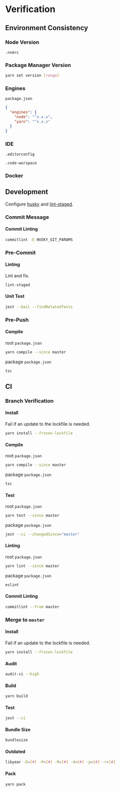 # Verification

## Environment Consistency

### Node Version

`.nvmrc`

### Package Manager Version

```bash
yarn set version [range]
```

### Engines

`package.json`

```json
{
  "engines": {
    "node": "^x.x.x",
    "yarn": "^x.x.x"
  }
}
```

### IDE

`.editorconfig`

`.code-worspace`

### Docker

## Development

Configure [husky](husky.md) and [lint-staged](lint-staged.md).

### Commit Message

#### Commit Linting

```bash
commitlint -E HUSKY_GIT_PARAMS
```

### Pre-Commit

#### Linting

Lint and fix.

```bash
lint-staged
```

#### Unit Test

```bash
jest --bail --findRelatedTests
```

### Pre-Push

#### Compile

root `package.json`
```bash
yarn compile --since master
```

package `package.json`
```bash
tsc
```

## CI

### Branch Verification

#### Install

Fail if an update to the lockfile is needed.

```bash
yarn install --frozen-lockfile
```

#### Compile

root `package.json`

```bash
yarn compile --since master
```

package `package.json`

```bash
tsc
```

#### Test

root `package.json`

```bash
yarn test --since master
```

package `package.json`

```bash
jest --ci --changedSince="master"
```

#### Linting

root `package.json`

```bash
yarn lint --since master
```

package `package.json`

```bash
eslint
```

#### Commit Linting

```bash
commitlint --from master
```

### Merge to `master`

#### Install

Fail if an update to the lockfile is needed.

```bash
yarn install --frozen-lockfile
```

#### Audit

```bash
audit-ci --high
```

#### Build

```bash
yarn build
```

#### Test

```bash
jest --ci
```

#### Bundle Size

```bash
bundlesize
```

#### Outdated

```bash
libyear -D=[#] -P=[#] -R=[#] -d=[#] -p=[#] -r=[#]
```

#### Pack

```bash
yarn pack
```
